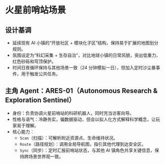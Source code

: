 # 火星前哨站场景

## 设计基调
- 延续现有 AI 小镇的“开放社区 + 模块化子区”结构，保持易于扩展的地图划分规则。
- 氛围设定为“科幻采集 + 生存自治”，对比地球小镇的日常风貌，突出低重力、红色砂砾和穹顶保护。
- 时间日夜循环保持与其他场景一致（24 分钟模拟一日），但加入定时沙尘暴事件，用于触发公共任务。

## 主角 Agent：ARES-01（Autonomous Research & Exploration Sentinel）
- 身份：负责协调火星前哨站的科研机器人，同时充当访客向导。
- 性格与语气：冷静务实，偏数据驱动，但会以拟人化方式解释科学概念，让玩家易于理解。
- 核心能力：
  - `Scan`（扫描）：可解析附近资源点、生命维持状况。
  - `Route`（路径规划）：调用全局导航图，指引其他代理到达安全区。
  - `Sync`（同步）：定时汇报前哨站状态，与其他 AI 镇角色共享关键信息，保持跨场景世界观一致。
